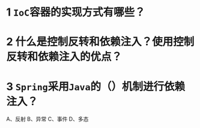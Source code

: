# 1 `IoC`容器的实现方式有哪些？
# 2 什么是控制反转和依赖注入？使用控制反转和依赖注入的优点？
# 3 `Spring`采用`Java`的（）机制进行依赖注入？
A、反射 B、异常 C、事件 D、多态
